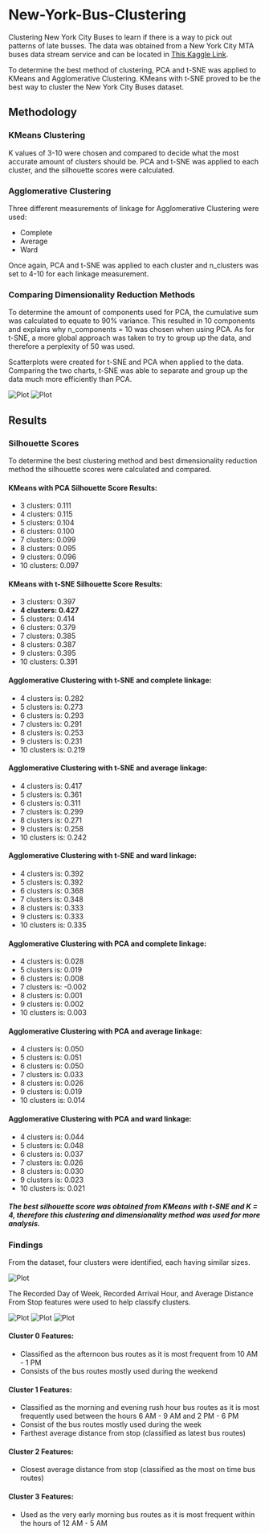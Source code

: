 # New-York-Bus-Clustering

Clustering New York City Buses to learn if there is a way to pick out patterns of late busses. The data was obtained from a New York City MTA buses data stream service and can be located in [This Kaggle Link](https://www.kaggle.com/stoney71/new-york-city-transport-statistics?select=mta_1710.csv). 

To determine the best method of clustering, PCA and t-SNE was applied to KMeans and Agglomerative Clustering. KMeans with t-SNE proved to be the best way to cluster the New York City Buses dataset.

## Methodology

### KMeans Clustering

K values of 3-10 were chosen and compared to decide what the most accurate amount of clusters should be. PCA and t-SNE was applied to each cluster, and the silhouette scores were calculated. 

### Agglomerative Clustering

Three different measurements of linkage for Agglomerative Clustering were used:
* Complete
* Average
* Ward

Once again, PCA and t-SNE was applied to each cluster and n_clusters was set to 4-10 for each linkage measurement.

### Comparing Dimensionality Reduction Methods

To determine the amount of components used for PCA, the cumulative sum was calculated to equate to 90% variance. This resulted in 10 components and explains why n_components = 10 was chosen when using PCA. As for t-SNE, a more global approach was taken to try to group up the data, and therefore a perplexity of 50 was used. 

Scatterplots were created for t-SNE and PCA when applied to the data. Comparing the two charts, t-SNE was able to separate and group up the data much more efficiently than PCA.

![Plot](t_SNE.png)
![Plot](pca.png)

## Results

### Silhouette Scores

To determine the best clustering method and best dimensionality reduction method the silhouette scores were calculated and compared. 

#### KMeans with PCA Silhouette Score Results:

* 3 clusters: 0.111
* 4 clusters: 0.115
* 5 clusters: 0.104
* 6 clusters: 0.100
* 7 clusters: 0.099
* 8 clusters: 0.095
* 9 clusters: 0.096
* 10 clusters: 0.097

#### KMeans with t-SNE Silhouette Score Results:

* 3 clusters: 0.397
* **4 clusters: 0.427**
* 5 clusters: 0.414
* 6 clusters: 0.379
* 7 clusters: 0.385
* 8 clusters: 0.387
* 9 clusters: 0.395
* 10 clusters: 0.391

#### Agglomerative Clustering with t-SNE and complete linkage:

* 4 clusters is: 0.282
* 5 clusters is: 0.273
* 6 clusters is: 0.293
* 7 clusters is: 0.291
* 8 clusters is: 0.253
* 9 clusters is: 0.231
* 10 clusters is: 0.219

#### Agglomerative Clustering with t-SNE and average linkage:

* 4 clusters is: 0.417
* 5 clusters is: 0.361
* 6 clusters is: 0.311
* 7 clusters is: 0.299
* 8 clusters is: 0.271
* 9 clusters is: 0.258
* 10 clusters is: 0.242

#### Agglomerative Clustering with t-SNE and ward linkage:

* 4 clusters is: 0.392
* 5 clusters is: 0.392
* 6 clusters is: 0.368
* 7 clusters is: 0.348
* 8 clusters is: 0.333
* 9 clusters is: 0.333
* 10 clusters is: 0.335

#### Agglomerative Clustering with PCA and complete linkage:

* 4 clusters is: 0.028
* 5 clusters is: 0.019
* 6 clusters is: 0.008
* 7 clusters is: -0.002
* 8 clusters is: 0.001
* 9 clusters is: 0.002
* 10 clusters is: 0.003

#### Agglomerative Clustering with PCA and average linkage:

* 4 clusters is: 0.050
* 5 clusters is: 0.051
* 6 clusters is: 0.050
* 7 clusters is: 0.033
* 8 clusters is: 0.026
* 9 clusters is: 0.019
* 10 clusters is: 0.014

#### Agglomerative Clustering with PCA and ward linkage:

* 4 clusters is: 0.044
* 5 clusters is: 0.048
* 6 clusters is: 0.037
* 7 clusters is: 0.026
* 8 clusters is: 0.030
* 9 clusters is: 0.023
* 10 clusters is: 0.021

##### The best silhouette score was obtained from KMeans with t-SNE and K = 4, therefore this clustering and dimensionality method was used for more analysis.

### Findings

From the dataset, four clusters were identified, each having similar sizes. 

![Plot](cluster_sizes.png)

The Recorded Day of Week, Recorded Arrival Hour, and Average Distance From Stop features were used to help classify clusters.

![Plot](day_of_week.png)
![Plot](recorded.png)
![Plot](distance.png)

#### Cluster 0 Features:

* Classified as the afternoon bus routes as it is most frequent from 10 AM - 1 PM
* Consists of the bus routes mostly used during the weekend

#### Cluster 1 Features:

* Classified as the morning and evening rush hour bus routes as it is most frequently used between the hours 6 AM - 9 AM and 2 PM - 6 PM
* Consist of the bus routes mostly used during the week
* Farthest average distance from stop (classified as latest bus routes)

#### Cluster 2 Features: 

* Closest average distance from stop (classified as the most on time bus routes)

#### Cluster 3 Features:

* Used as the very early morning bus routes as it is most frequent within the hours of 12 AM - 5 AM
